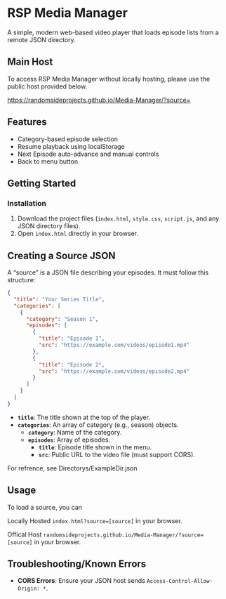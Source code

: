 # RSP Media Manager

A simple, modern web-based video player that loads episode lists from a remote JSON directory.

## Main Host 

To access RSP Media Manager without locally hosting, please use the public host provided below.

https://randomsideprojects.github.io/Media-Manager/?source=

## Features

- Category-based episode selection
- Resume playback using localStorage
- Next Episode auto-advance and manual controls
- Back to menu button

## Getting Started

### Installation

1. Download the project files (`index.html`, `style.css`, `script.js`, and any JSON directory files).
2. Open `index.html` directly in your browser.

## Creating a Source JSON

A “source” is a JSON file describing your episodes. It must follow this structure:

```json
{
  "title": "Your Series Title",
  "categories": [
    {
      "category": "Season 1",
      "episodes": [
        {
          "title": "Episode 1",
          "src": "https://example.com/videos/episode1.mp4"
        },
        {
          "title": "Episode 2",
          "src": "https://example.com/videos/episode2.mp4"
        }
      ]
    }
  ]
}
```

- **`title`**: The title shown at the top of the player.
- **`categories`**: An array of category (e.g., season) objects.
  - **`category`**: Name of the category.
  - **`episodes`**: Array of episodes.
    - **`title`**: Episode title shown in the menu.
    - **`src`**: Public URL to the video file (must support CORS).

For refrence, see Directorys/ExampleDir.json

## Usage

To load a source, you can

Locally Hosted
`index.html?source=[source]` in your browser.

Offical Host 
`randomsideprojects.github.io/Media-Manager/?source=[source]` in your browser.



## Troubleshooting/Known Errors

- **CORS Errors**: Ensure your JSON host sends `Access-Control-Allow-Origin: *`.



